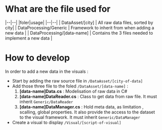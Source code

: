 ﻿# What are the file used for 

|--|--|
|foler|usage|
|--|--|
| DataAsset/[city] | All raw data files, sorted by city|
| DataProcessing/Generic | Framework to inherit from when adding a new data |
| DataProcessing/[data-name] | Contains the 3 files needed to implement a new data |


# How to develop

In order to add a new data in the visuals : 

- Start by adding the raw source file in ```/DataAsset/[city-of-data]```
- Add those three file to the foled ```/DataAsset/[data-name]``` :
    1. **[data-name]Data.cs** : Modelisation of raw data in C#
    2. **[data-name]DataReader.cs** : Class to get data from raw file. It must inherit ```Generic/DataReader```
    3. **[data-name]DataManager.cs** : Hold meta data, as limitation , scalling, global properties. It also provide the access to the dataset to the visual framework. It must inherit ```Generic/DataManager```
- Create a visual to display ```/Visual/[script-of-visual]```